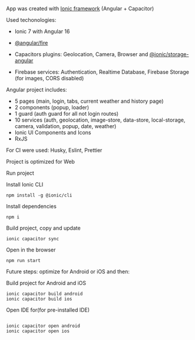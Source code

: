 App was created with [Ionic framework](https://ionicframework.com/) (Angular + Capacitor)

Used techonologies:

- Ionic 7 with Angular 16
- [@angular/fire](https://github.com/angular/angularfire)
- Capacitors plugins: Geolocation, Camera, Browser and [@ionic/storage-angular](https://github.com/ionic-team/ionic-storage)

- Firebase services: Authentication, Realtime Database, Firebase Storage (for images, CORS disabled)

Angular project includes:

- 5 pages (main, login, tabs, current weather and history page)
- 2 components (popup, loader)
- 1 guard (auth guard for all not login routes)
- 10 services (auth, geolocation, image-store, data-store, local-storage, camera, validation, popup, date, weather)
- Ionic UI Components and Icons
- RxJS

For CI were used: Husky, Eslint, Prettier

Project is optimized for Web

Run project

Install Ionic CLI

```
npm install -g @ionic/cli
```

Install dependencies

```
npm i
```

Build project, copy and update

```
ionic capacitor sync
```

Open in the browser

```
npm run start
```

Future steps: optimize for Android or iOS and then:

Build project for Android and iOS

```
ionic capacitor build android
ionic capacitor build ios

```

Open IDE for(for pre-installed IDE)

```

ionic capacitor open android
ionic capacitor open ios

```
